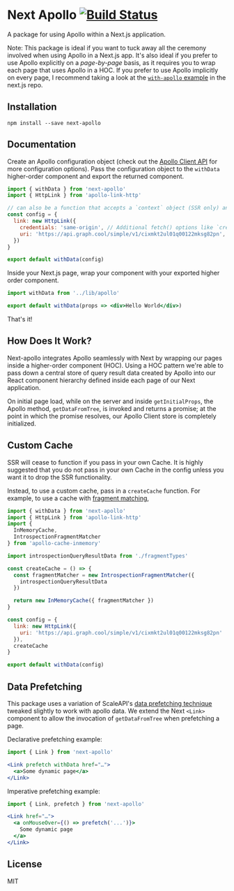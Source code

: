 # Next Apollo [![Build Status](https://travis-ci.org/adamsoffer/next-apollo.svg?branch=master)](https://travis-ci.org/adamsoffer/next-apollo)

A package for using Apollo within a Next.js application.

Note:
This package is ideal if you want to tuck away all the ceremony involved when using Apollo in a Next.js app. It's also ideal if you prefer to use Apollo explicitly on a _page-by-page_ basis, as it requires you to wrap each page that uses Apollo in a HOC. If you prefer to use Apollo implicitly on every page, I recommend taking a look at the [`with-apollo` example](https://github.com/zeit/next.js/tree/canary/examples/with-apollo) in the next.js repo.

## Installation

```
npm install --save next-apollo
```

## Documentation

Create an Apollo configuration object (check out the [Apollo Client API](https://www.apollographql.com/docs/react/basics/setup.html#ApolloClient) for more configuration options). Pass the configuration object to the `withData` higher-order component and export the returned component.

```jsx
import { withData } from 'next-apollo'
import { HttpLink } from 'apollo-link-http'

// can also be a function that accepts a `context` object (SSR only) and returns a config
const config = {
  link: new HttpLink({
    credentials: 'same-origin', // Additional fetch() options like `credentials` or `headers`
    uri: 'https://api.graph.cool/simple/v1/cixmkt2ul01q00122mksg82pn', // Server URL
  })
}

export default withData(config)
```

Inside your Next.js page, wrap your component with your exported higher order component.

```jsx
import withData from '../lib/apollo'

export default withData(props => <div>Hello World</div>)
```

That's it!

## How Does It Work?

Next-apollo integrates Apollo seamlessly with Next by wrapping our pages inside a higher-order component (HOC). Using a HOC pattern we're able to pass down a central store of query result data created by Apollo into our React component hierarchy defined inside each page of our Next application.

On initial page load, while on the server and inside `getInitialProps`, the Apollo method, `getDataFromTree`, is invoked and returns a promise; at the point in which the promise resolves, our Apollo Client store is completely initialized.

## Custom Cache

SSR will cease to function if you pass in your own Cache.
It is highly suggested that you do not pass in your own Cache in
the config unless you want it to drop the SSR functionality.

Instead, to use a custom cache, pass in a `createCache` function.
For example, to use a cache with [fragment matching],

```jsx
import { withData } from 'next-apollo'
import { HttpLink } from 'apollo-link-http'
import {
  InMemoryCache,
  IntrospectionFragmentMatcher
} from 'apollo-cache-inmemory'

import introspectionQueryResultData from './fragmentTypes'

const createCache = () => {
  const fragmentMatcher = new IntrospectionFragmentMatcher({
    introspectionQueryResultData
  })

  return new InMemoryCache({ fragmentMatcher })
}

const config = {
  link: new HttpLink({
    uri: 'https://api.graph.cool/simple/v1/cixmkt2ul01q00122mksg82pn'
  }),
  createCache
}

export default withData(config)
```

[fragment matching]: https://www.apollographql.com/docs/react/recipes/fragment-matching.html

## Data Prefetching
This package uses a variation of ScaleAPI's [data prefetching technique](https://github.com/scaleapi/data-prefetch-link) tweaked slightly to work with apollo data. We extend the Next `<Link>` component to allow the invocation of `getDataFromTree` when prefetching a page. 

Declarative prefetching example:

```jsx
import { Link } from 'next-apollo'

<Link prefetch withData href="…">
  <a>Some dynamic page</a>
</Link>
```

Imperative prefetching example:
```jsx
import { Link, prefetch } from 'next-apollo'

<Link href="…">
  <a onMouseOver={() => prefetch('...')}>
    Some dynamic page
  </a>
</Link>
```

## License

MIT
